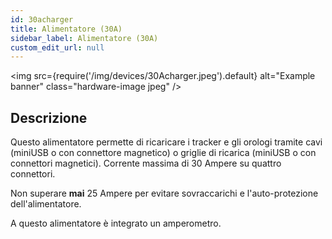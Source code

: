 ```yaml
---
id: 30acharger
title: Alimentatore (30A)
sidebar_label: Alimentatore (30A)
custom_edit_url: null
---
```


<img
  src={require('/img/devices/30Acharger.jpeg').default}
  alt="Example banner"
  class="hardware-image jpeg"
/>

## Descrizione
Questo alimentatore permette di ricaricare i tracker e gli orologi tramite cavi (miniUSB o con connettore magnetico) o griglie di ricarica (miniUSB o con connettori magnetici). Corrente massima di 30 Ampere su quattro connettori.

Non superare **mai** 25 Ampere per evitare sovraccarichi e l'auto-protezione dell'alimentatore.

A questo alimentatore è integrato un amperometro.